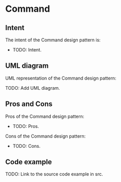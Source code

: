 # Command

## Intent

The intent of the Command design pattern is:

- TODO: Intent.

## UML diagram

UML representation of the Command design pattern:

TODO: Add UML diagram.

## Pros and Cons

Pros of the Command design pattern:

- TODO: Pros.

Cons of the Command design pattern:

- TODO: Cons.

## Code example

TODO: Link to the source code example in src.
